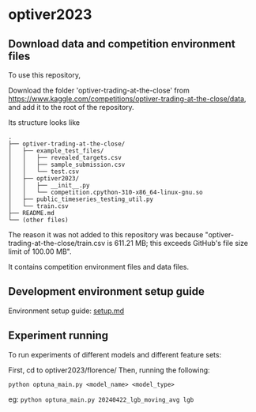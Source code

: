 # optiver2023

## Download data and competition environment files

To use this repository,

Download the folder 'optiver-trading-at-the-close' from https://www.kaggle.com/competitions/optiver-trading-at-the-close/data, and add it to the root of the repository.

Its structure looks like
```
.
├── optiver-trading-at-the-close/
│   ├── example_test_files/
│   │   ├── revealed_targets.csv
│   │   ├── sample_submission.csv
│   │   └── test.csv
│   ├── optiver2023/
│   │   ├── __init__.py
│   │   └── competition.cpython-310-x86_64-linux-gnu.so
│   ├── public_timeseries_testing_util.py
│   └── train.csv
├── README.md
└── (other files)
```

The reason it was not added to this repository was because "optiver-trading-at-the-close/train.csv is 611.21 MB; this exceeds GitHub's file size limit of 100.00 MB".

It contains competition environment files and data files.

## Development environment setup guide

Environment setup guide: 
[setup.md](setup.md)

## Experiment running 

To run experiments of different models and different feature sets:

First, cd to optiver2023/florence/
Then, running the following:

`python optuna_main.py <model_name> <model_type>`

eg: `python optuna_main.py 20240422_lgb_moving_avg lgb`




